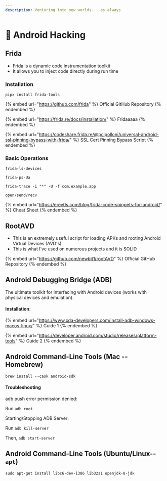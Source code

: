 ```yaml
---
description: Venturing into new worlds... as always
---
```


# 🤖 Android Hacking

## Frida

* Frida is a dynamic code instrumentation toolkit
* It allows you to inject code directly during run time

### Installation

```
pipx install frida-tools
```

{% embed url="https://github.com/frida" %}
Official GitHub Repository
{% endembed %}

{% embed url="https://frida.re/docs/installation/" %}
Fridaaaaa
{% endembed %}

{% embed url="https://codeshare.frida.re/@pcipolloni/universal-android-ssl-pinning-bypass-with-frida/" %}
SSL Cert Pinning Bypass Script
{% endembed %}

### Basic Operations

```
frida-ls-devices

frida-ps-Ua

frida-trace -i "*" -U -f com.example.app

open/send/recv
```

{% embed url="https://erev0s.com/blog/frida-code-snippets-for-android/" %}
Cheat Sheet
{% endembed %}

## RootAVD

* This is an extremely useful script for loading APKs and rooting Android Virtual Devices (AVD's)
* This is what I've used on numerous projects and it is SOLID

{% embed url="https://github.com/newbit1/rootAVD" %}
Official GitHub Repository
{% endembed %}

## Android Debugging Bridge (ADB)

The ultimate toolkit for interfacing with Android devices (works with physical devices and emulation).

#### Installation:

{% embed url="https://www.xda-developers.com/install-adb-windows-macos-linux/" %}
Guide 1
{% endembed %}

{% embed url="https://developer.android.com/studio/releases/platform-tools" %}
Guide 2
{% endembed %}

## Android Command-Line Tools (Mac -- Homebrew)

`brew install --cask android-sdk`

#### Troubleshooting

adb push error permission denied:

Run `adb root`

Starting/Stopping ADB Server:

Run `adb kill-server`

Then, `adb start-server`

## Android Command-Line Tools (Ubuntu/Linux-- `apt`)

```
sudo apt-get install libc6-dev-i386 lib32z1 openjdk-8-jdk
```
